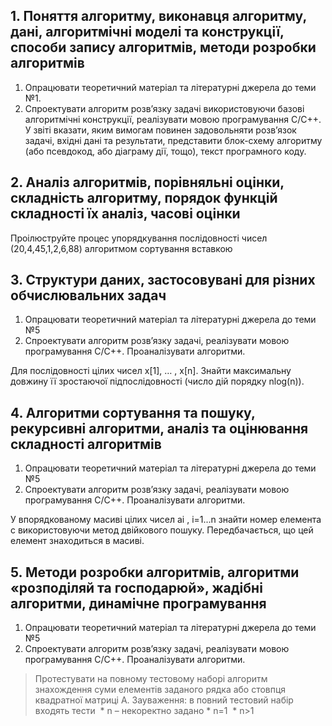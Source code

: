 ## 1. Поняття алгоритму, виконавця алгоритму, дані, алгоритмічні моделі та конструкції, способи запису алгоритмів, методи розробки алгоритмів

1. Опрацювати теоретичний матеріал та літературні джерела до теми №1.
2. Спроектувати алгоритм розв’язку задачі використовуючи базові алгоритмічні конструкції, реалізувати мовою програмування С/С++. У звіті вказати, яким вимогам повинен задовольняти розв’язок задачі, вхідні дані та результати, представити блок-схему алгоритму (або псевдокод, або діаграму дії, тощо), текст програмного коду.  


## 2. Аналіз алгоритмів, порівняльні оцінки, складність алгоритму, порядок функцій складності їх аналіз, часові оцінки


Проілюструйте процес упорядкування послідовності чисел (20,4,45,1,2,6,88) алгоритмом сортування вставкою


## 3. Структури даних, застосовувані для різних обчислювальних задач

1. Опрацювати теоретичний матеріал та літературні джерела до теми №5
2. Спроектувати алгоритм розв’язку задачі, реалізувати мовою програмування С/С++. Проаналізувати алгоритми.

Для послідовності цілих чисел x[1], … , x[n]. Знайти максимальну довжину її зростаючої підпослідовності (число дій порядку nlog(n)).


## 4. Алгоритми сортування та пошуку, рекурсивні алгоритми, аналіз та оцінювання складності алгоритмів


1. Опрацювати теоретичний матеріал та літературні джерела до теми №5
2. Спроектувати алгоритм розв’язку задачі, реалізувати мовою програмування С/С++. Проаналізувати алгоритми.

У впорядкованому масиві цілих чисел ai , i=1...n знайти номер елемента c використовуючи метод двійкового пошуку. Передбачається, що цей елемент знаходиться в масиві.


## 5. Методи розробки алгоритмів, алгоритми «розподіляй та господарюй», жадібні алгоритми, динамічне програмування

1. Опрацювати теоретичний матеріал та літературні джерела до теми №5
2. Спроектувати алгоритм розв’язку задачі, реалізувати мовою програмування С/С++. Проаналізувати алгоритми.


  > Протестувати на повному тестовому наборі алгоритм знахождення суми елементів заданого рядка або стовпця квадратної матриці А. Зауваження: в повний тестовий набір входять тести 
    * n – некоректно задано
    * n=1 
    * n>1 
